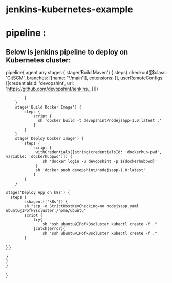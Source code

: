 # jenkins-kubernetes-example
# pipeline : #

## Below is jenkins pipeline to deploy on Kubernetes cluster: ##
pipeline{
    agent any
    stages {
        stage('Build Maven') {
            steps{
                checkout([$class: 'GitSCM', branches: [[name: '*/main']], extensions: [], userRemoteConfigs: [[credentialsId: 'devopshint', url: 'https://github.com/devopshint/jenkins...]]])

             
            }
        }
        stage('Build Docker Image') {
            steps {
                script {
                  sh 'docker build -t devopshint/nodejsapp-1.0:latest .'
                }
            }
        }
        stage('Deploy Docker Image') {
            steps {
                script {
                 withCredentials([string(credentialsId: 'dockerhub-pwd', variable: 'dockerhubpwd')]) {
                    sh 'docker login -u devopshint -p ${dockerhubpwd}'
                 }  
                 sh 'docker push devopshint/nodejsapp-1.0:latest'
                }
            }
        }
    
    stage('Deploy App on k8s') {
      steps {
            sshagent(['k8s']) {
            sh "scp -o StrictHostKeyChecking=no nodejsapp.yaml ubuntu@IPofk8scluster:/home/ubuntu"
            script {
                try{
                    sh "ssh ubuntu@IPofk8scluster kubectl create -f ."
                }catch(error){
                    sh "ssh ubuntu@IPofk8scluster kubectl create -f ."
            }
}
        }
      
    }
    }
    }
}
